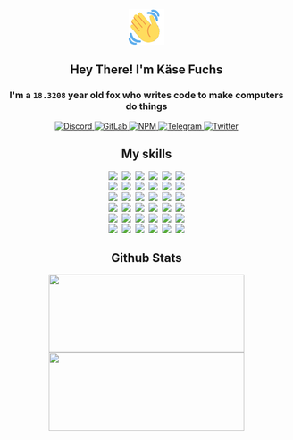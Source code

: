 <div><p align=center><img src=./resources/images/wave.gif width=64px height=64px></p><h2 align=center>Hey There! I'm Käse Fuchs</h2><h3 align=center>I'm a <code>18.3208</code> year old fox who writes code to make computers do things</h3><p align=center><a href=https://discord.com/users/507526681125322772><img alt=Discord src="https://img.shields.io/badge/Discord-5865F2?logo=discord&logoColor=white&style=flat-square#cc3c44cf1450a5134e40b9e6e2e7a3d6"> </a><a href=https://gitlab.com/kasefuchs><img alt=GitLab src="https://img.shields.io/badge/GitLab-330F63?logo=gitlab&logoColor=white&style=flat-square#cc3c44cf1450a5134e40b9e6e2e7a3d6"> </a><a href=https://npmjs.com/~kasefuchs><img alt=NPM src="https://img.shields.io/badge/NPM-CB3837?logo=npm&logoColor=white&style=flat-square#cc3c44cf1450a5134e40b9e6e2e7a3d6"> </a><a href=https://t.me/kasefuchs><img alt=Telegram src="https://img.shields.io/badge/Telegram-2CA5E0?logo=telegram&logoColor=white&style=flat-square#cc3c44cf1450a5134e40b9e6e2e7a3d6"> </a><a href=https://twitter.com/kasefuchs><img alt=Twitter src="https://img.shields.io/badge/Twitter-1DA1F2?logo=twitter&logoColor=white&style=flat-square#cc3c44cf1450a5134e40b9e6e2e7a3d6"></a></p><h2 align=center>My skills</h2><p align=center><a href=https://aws.amazon.com/ ><picture><source srcset="https://skillicons.dev/icons?i=aws&theme=dark#cc3c44cf1450a5134e40b9e6e2e7a3d6" media="(prefers-color-scheme: dark)"><source srcset="https://skillicons.dev/icons?i=aws&theme=light#cc3c44cf1450a5134e40b9e6e2e7a3d6" media="(prefers-color-scheme: light), (prefers-color-scheme: no-preference)"><img src="https://skillicons.dev/icons?i=aws&theme=light#cc3c44cf1450a5134e40b9e6e2e7a3d6"></picture></a>&nbsp;&nbsp;<a href=https://en.wikipedia.org/wiki/Bash_(Unix_shell)><picture><source srcset="https://skillicons.dev/icons?i=bash&theme=dark#cc3c44cf1450a5134e40b9e6e2e7a3d6" media="(prefers-color-scheme: dark)"><source srcset="https://skillicons.dev/icons?i=bash&theme=light#cc3c44cf1450a5134e40b9e6e2e7a3d6" media="(prefers-color-scheme: light), (prefers-color-scheme: no-preference)"><img src="https://skillicons.dev/icons?i=bash&theme=light#cc3c44cf1450a5134e40b9e6e2e7a3d6"></picture></a>&nbsp;&nbsp;<a href=https://discord.com/developers/docs><picture><source srcset="https://skillicons.dev/icons?i=bots&theme=dark#cc3c44cf1450a5134e40b9e6e2e7a3d6" media="(prefers-color-scheme: dark)"><source srcset="https://skillicons.dev/icons?i=bots&theme=light#cc3c44cf1450a5134e40b9e6e2e7a3d6" media="(prefers-color-scheme: light), (prefers-color-scheme: no-preference)"><img src="https://skillicons.dev/icons?i=bots&theme=light#cc3c44cf1450a5134e40b9e6e2e7a3d6"></picture></a>&nbsp;&nbsp;<a href=https://www.cloudflare.com/ ><picture><source srcset="https://skillicons.dev/icons?i=cloudflare&theme=dark#cc3c44cf1450a5134e40b9e6e2e7a3d6" media="(prefers-color-scheme: dark)"><source srcset="https://skillicons.dev/icons?i=cloudflare&theme=light#cc3c44cf1450a5134e40b9e6e2e7a3d6" media="(prefers-color-scheme: light), (prefers-color-scheme: no-preference)"><img src="https://skillicons.dev/icons?i=cloudflare&theme=light#cc3c44cf1450a5134e40b9e6e2e7a3d6"></picture></a>&nbsp;&nbsp;<a href=https://en.wikipedia.org/wiki/CSS><picture><source srcset="https://skillicons.dev/icons?i=css&theme=dark#cc3c44cf1450a5134e40b9e6e2e7a3d6" media="(prefers-color-scheme: dark)"><source srcset="https://skillicons.dev/icons?i=css&theme=light#cc3c44cf1450a5134e40b9e6e2e7a3d6" media="(prefers-color-scheme: light), (prefers-color-scheme: no-preference)"><img src="https://skillicons.dev/icons?i=css&theme=light#cc3c44cf1450a5134e40b9e6e2e7a3d6"></picture></a>&nbsp;&nbsp;<a href=https://www.docker.com/ ><picture><source srcset="https://skillicons.dev/icons?i=docker&theme=dark#cc3c44cf1450a5134e40b9e6e2e7a3d6" media="(prefers-color-scheme: dark)"><source srcset="https://skillicons.dev/icons?i=docker&theme=light#cc3c44cf1450a5134e40b9e6e2e7a3d6" media="(prefers-color-scheme: light), (prefers-color-scheme: no-preference)"><img src="https://skillicons.dev/icons?i=docker&theme=light#cc3c44cf1450a5134e40b9e6e2e7a3d6"></picture></a><br><a href=https://www.electronjs.org/ ><picture><source srcset="https://skillicons.dev/icons?i=electron&theme=dark#cc3c44cf1450a5134e40b9e6e2e7a3d6" media="(prefers-color-scheme: dark)"><source srcset="https://skillicons.dev/icons?i=electron&theme=light#cc3c44cf1450a5134e40b9e6e2e7a3d6" media="(prefers-color-scheme: light), (prefers-color-scheme: no-preference)"><img src="https://skillicons.dev/icons?i=electron&theme=light#cc3c44cf1450a5134e40b9e6e2e7a3d6"></picture></a>&nbsp;&nbsp;<a href=https://expressjs.com/ ><picture><source srcset="https://skillicons.dev/icons?i=express&theme=dark#cc3c44cf1450a5134e40b9e6e2e7a3d6" media="(prefers-color-scheme: dark)"><source srcset="https://skillicons.dev/icons?i=express&theme=light#cc3c44cf1450a5134e40b9e6e2e7a3d6" media="(prefers-color-scheme: light), (prefers-color-scheme: no-preference)"><img src="https://skillicons.dev/icons?i=express&theme=light#cc3c44cf1450a5134e40b9e6e2e7a3d6"></picture></a>&nbsp;&nbsp;<a href=https://www.figma.com/ ><picture><source srcset="https://skillicons.dev/icons?i=figma&theme=dark#cc3c44cf1450a5134e40b9e6e2e7a3d6" media="(prefers-color-scheme: dark)"><source srcset="https://skillicons.dev/icons?i=figma&theme=light#cc3c44cf1450a5134e40b9e6e2e7a3d6" media="(prefers-color-scheme: light), (prefers-color-scheme: no-preference)"><img src="https://skillicons.dev/icons?i=figma&theme=light#cc3c44cf1450a5134e40b9e6e2e7a3d6"></picture></a>&nbsp;&nbsp;<a href=https://firebase.google.com/ ><picture><source srcset="https://skillicons.dev/icons?i=firebase&theme=dark#cc3c44cf1450a5134e40b9e6e2e7a3d6" media="(prefers-color-scheme: dark)"><source srcset="https://skillicons.dev/icons?i=firebase&theme=light#cc3c44cf1450a5134e40b9e6e2e7a3d6" media="(prefers-color-scheme: light), (prefers-color-scheme: no-preference)"><img src="https://skillicons.dev/icons?i=firebase&theme=light#cc3c44cf1450a5134e40b9e6e2e7a3d6"></picture></a>&nbsp;&nbsp;<a href=https://flask.palletsprojects.com/ ><picture><source srcset="https://skillicons.dev/icons?i=flask&theme=dark#cc3c44cf1450a5134e40b9e6e2e7a3d6" media="(prefers-color-scheme: dark)"><source srcset="https://skillicons.dev/icons?i=flask&theme=light#cc3c44cf1450a5134e40b9e6e2e7a3d6" media="(prefers-color-scheme: light), (prefers-color-scheme: no-preference)"><img src="https://skillicons.dev/icons?i=flask&theme=light#cc3c44cf1450a5134e40b9e6e2e7a3d6"></picture></a>&nbsp;&nbsp;<a href=https://cloud.google.com/ ><picture><source srcset="https://skillicons.dev/icons?i=gcp&theme=dark#cc3c44cf1450a5134e40b9e6e2e7a3d6" media="(prefers-color-scheme: dark)"><source srcset="https://skillicons.dev/icons?i=gcp&theme=light#cc3c44cf1450a5134e40b9e6e2e7a3d6" media="(prefers-color-scheme: light), (prefers-color-scheme: no-preference)"><img src="https://skillicons.dev/icons?i=gcp&theme=light#cc3c44cf1450a5134e40b9e6e2e7a3d6"></picture></a><br><a href=https://git-scm.com/ ><picture><source srcset="https://skillicons.dev/icons?i=git&theme=dark#cc3c44cf1450a5134e40b9e6e2e7a3d6" media="(prefers-color-scheme: dark)"><source srcset="https://skillicons.dev/icons?i=git&theme=light#cc3c44cf1450a5134e40b9e6e2e7a3d6" media="(prefers-color-scheme: light), (prefers-color-scheme: no-preference)"><img src="https://skillicons.dev/icons?i=git&theme=light#cc3c44cf1450a5134e40b9e6e2e7a3d6"></picture></a>&nbsp;&nbsp;<a href=https://github.com/ ><picture><source srcset="https://skillicons.dev/icons?i=github&theme=dark#cc3c44cf1450a5134e40b9e6e2e7a3d6" media="(prefers-color-scheme: dark)"><source srcset="https://skillicons.dev/icons?i=github&theme=light#cc3c44cf1450a5134e40b9e6e2e7a3d6" media="(prefers-color-scheme: light), (prefers-color-scheme: no-preference)"><img src="https://skillicons.dev/icons?i=github&theme=light#cc3c44cf1450a5134e40b9e6e2e7a3d6"></picture></a>&nbsp;&nbsp;<a href=https://gitlab.com/ ><picture><source srcset="https://skillicons.dev/icons?i=gitlab&theme=dark#cc3c44cf1450a5134e40b9e6e2e7a3d6" media="(prefers-color-scheme: dark)"><source srcset="https://skillicons.dev/icons?i=gitlab&theme=light#cc3c44cf1450a5134e40b9e6e2e7a3d6" media="(prefers-color-scheme: light), (prefers-color-scheme: no-preference)"><img src="https://skillicons.dev/icons?i=gitlab&theme=light#cc3c44cf1450a5134e40b9e6e2e7a3d6"></picture></a>&nbsp;&nbsp;<a href=https://www.heroku.com/ ><picture><source srcset="https://skillicons.dev/icons?i=heroku&theme=dark#cc3c44cf1450a5134e40b9e6e2e7a3d6" media="(prefers-color-scheme: dark)"><source srcset="https://skillicons.dev/icons?i=heroku&theme=light#cc3c44cf1450a5134e40b9e6e2e7a3d6" media="(prefers-color-scheme: light), (prefers-color-scheme: no-preference)"><img src="https://skillicons.dev/icons?i=heroku&theme=light#cc3c44cf1450a5134e40b9e6e2e7a3d6"></picture></a>&nbsp;&nbsp;<a href=https://en.wikipedia.org/wiki/HTML><picture><source srcset="https://skillicons.dev/icons?i=html&theme=dark#cc3c44cf1450a5134e40b9e6e2e7a3d6" media="(prefers-color-scheme: dark)"><source srcset="https://skillicons.dev/icons?i=html&theme=light#cc3c44cf1450a5134e40b9e6e2e7a3d6" media="(prefers-color-scheme: light), (prefers-color-scheme: no-preference)"><img src="https://skillicons.dev/icons?i=html&theme=light#cc3c44cf1450a5134e40b9e6e2e7a3d6"></picture></a>&nbsp;&nbsp;<a href=https://en.wikipedia.org/wiki/JavaScript><picture><source srcset="https://skillicons.dev/icons?i=js&theme=dark#cc3c44cf1450a5134e40b9e6e2e7a3d6" media="(prefers-color-scheme: dark)"><source srcset="https://skillicons.dev/icons?i=js&theme=light#cc3c44cf1450a5134e40b9e6e2e7a3d6" media="(prefers-color-scheme: light), (prefers-color-scheme: no-preference)"><img src="https://skillicons.dev/icons?i=js&theme=light#cc3c44cf1450a5134e40b9e6e2e7a3d6"></picture></a><br><a href=https://en.wikipedia.org/wiki/Linux><picture><source srcset="https://skillicons.dev/icons?i=linux&theme=dark#cc3c44cf1450a5134e40b9e6e2e7a3d6" media="(prefers-color-scheme: dark)"><source srcset="https://skillicons.dev/icons?i=linux&theme=light#cc3c44cf1450a5134e40b9e6e2e7a3d6" media="(prefers-color-scheme: light), (prefers-color-scheme: no-preference)"><img src="https://skillicons.dev/icons?i=linux&theme=light#cc3c44cf1450a5134e40b9e6e2e7a3d6"></picture></a>&nbsp;&nbsp;<a href=https://mui.com/ ><picture><source srcset="https://skillicons.dev/icons?i=materialui&theme=dark#cc3c44cf1450a5134e40b9e6e2e7a3d6" media="(prefers-color-scheme: dark)"><source srcset="https://skillicons.dev/icons?i=materialui&theme=light#cc3c44cf1450a5134e40b9e6e2e7a3d6" media="(prefers-color-scheme: light), (prefers-color-scheme: no-preference)"><img src="https://skillicons.dev/icons?i=materialui&theme=light#cc3c44cf1450a5134e40b9e6e2e7a3d6"></picture></a>&nbsp;&nbsp;<a href=https://en.wikipedia.org/wiki/Markdown><picture><source srcset="https://skillicons.dev/icons?i=md&theme=dark#cc3c44cf1450a5134e40b9e6e2e7a3d6" media="(prefers-color-scheme: dark)"><source srcset="https://skillicons.dev/icons?i=md&theme=light#cc3c44cf1450a5134e40b9e6e2e7a3d6" media="(prefers-color-scheme: light), (prefers-color-scheme: no-preference)"><img src="https://skillicons.dev/icons?i=md&theme=light#cc3c44cf1450a5134e40b9e6e2e7a3d6"></picture></a>&nbsp;&nbsp;<a href=https://www.mongodb.com/ ><picture><source srcset="https://skillicons.dev/icons?i=mongodb&theme=dark#cc3c44cf1450a5134e40b9e6e2e7a3d6" media="(prefers-color-scheme: dark)"><source srcset="https://skillicons.dev/icons?i=mongodb&theme=light#cc3c44cf1450a5134e40b9e6e2e7a3d6" media="(prefers-color-scheme: light), (prefers-color-scheme: no-preference)"><img src="https://skillicons.dev/icons?i=mongodb&theme=light#cc3c44cf1450a5134e40b9e6e2e7a3d6"></picture></a>&nbsp;&nbsp;<a href=https://www.mysql.com/ ><picture><source srcset="https://skillicons.dev/icons?i=mysql&theme=dark#cc3c44cf1450a5134e40b9e6e2e7a3d6" media="(prefers-color-scheme: dark)"><source srcset="https://skillicons.dev/icons?i=mysql&theme=light#cc3c44cf1450a5134e40b9e6e2e7a3d6" media="(prefers-color-scheme: light), (prefers-color-scheme: no-preference)"><img src="https://skillicons.dev/icons?i=mysql&theme=light#cc3c44cf1450a5134e40b9e6e2e7a3d6"></picture></a>&nbsp;&nbsp;<a href=https://nextjs.org/ ><picture><source srcset="https://skillicons.dev/icons?i=nextjs&theme=dark#cc3c44cf1450a5134e40b9e6e2e7a3d6" media="(prefers-color-scheme: dark)"><source srcset="https://skillicons.dev/icons?i=nextjs&theme=light#cc3c44cf1450a5134e40b9e6e2e7a3d6" media="(prefers-color-scheme: light), (prefers-color-scheme: no-preference)"><img src="https://skillicons.dev/icons?i=nextjs&theme=light#cc3c44cf1450a5134e40b9e6e2e7a3d6"></picture></a><br><a href=https://nodejs.org/en/ ><picture><source srcset="https://skillicons.dev/icons?i=nodejs&theme=dark#cc3c44cf1450a5134e40b9e6e2e7a3d6" media="(prefers-color-scheme: dark)"><source srcset="https://skillicons.dev/icons?i=nodejs&theme=light#cc3c44cf1450a5134e40b9e6e2e7a3d6" media="(prefers-color-scheme: light), (prefers-color-scheme: no-preference)"><img src="https://skillicons.dev/icons?i=nodejs&theme=light#cc3c44cf1450a5134e40b9e6e2e7a3d6"></picture></a>&nbsp;&nbsp;<a href=https://www.postgresql.org/ ><picture><source srcset="https://skillicons.dev/icons?i=postgres&theme=dark#cc3c44cf1450a5134e40b9e6e2e7a3d6" media="(prefers-color-scheme: dark)"><source srcset="https://skillicons.dev/icons?i=postgres&theme=light#cc3c44cf1450a5134e40b9e6e2e7a3d6" media="(prefers-color-scheme: light), (prefers-color-scheme: no-preference)"><img src="https://skillicons.dev/icons?i=postgres&theme=light#cc3c44cf1450a5134e40b9e6e2e7a3d6"></picture></a>&nbsp;&nbsp;<a href=https://learn.microsoft.com/en-us/powershell/ ><picture><source srcset="https://skillicons.dev/icons?i=powershell&theme=dark#cc3c44cf1450a5134e40b9e6e2e7a3d6" media="(prefers-color-scheme: dark)"><source srcset="https://skillicons.dev/icons?i=powershell&theme=light#cc3c44cf1450a5134e40b9e6e2e7a3d6" media="(prefers-color-scheme: light), (prefers-color-scheme: no-preference)"><img src="https://skillicons.dev/icons?i=powershell&theme=light#cc3c44cf1450a5134e40b9e6e2e7a3d6"></picture></a>&nbsp;&nbsp;<a href=https://www.python.org/ ><picture><source srcset="https://skillicons.dev/icons?i=py&theme=dark#cc3c44cf1450a5134e40b9e6e2e7a3d6" media="(prefers-color-scheme: dark)"><source srcset="https://skillicons.dev/icons?i=py&theme=light#cc3c44cf1450a5134e40b9e6e2e7a3d6" media="(prefers-color-scheme: light), (prefers-color-scheme: no-preference)"><img src="https://skillicons.dev/icons?i=py&theme=light#cc3c44cf1450a5134e40b9e6e2e7a3d6"></picture></a>&nbsp;&nbsp;<a href=https://www.raspberrypi.org/ ><picture><source srcset="https://skillicons.dev/icons?i=raspberrypi&theme=dark#cc3c44cf1450a5134e40b9e6e2e7a3d6" media="(prefers-color-scheme: dark)"><source srcset="https://skillicons.dev/icons?i=raspberrypi&theme=light#cc3c44cf1450a5134e40b9e6e2e7a3d6" media="(prefers-color-scheme: light), (prefers-color-scheme: no-preference)"><img src="https://skillicons.dev/icons?i=raspberrypi&theme=light#cc3c44cf1450a5134e40b9e6e2e7a3d6"></picture></a>&nbsp;&nbsp;<a href=https://reactjs.org/ ><picture><source srcset="https://skillicons.dev/icons?i=react&theme=dark#cc3c44cf1450a5134e40b9e6e2e7a3d6" media="(prefers-color-scheme: dark)"><source srcset="https://skillicons.dev/icons?i=react&theme=light#cc3c44cf1450a5134e40b9e6e2e7a3d6" media="(prefers-color-scheme: light), (prefers-color-scheme: no-preference)"><img src="https://skillicons.dev/icons?i=react&theme=light#cc3c44cf1450a5134e40b9e6e2e7a3d6"></picture></a><br><a href=https://redux.js.org/ ><picture><source srcset="https://skillicons.dev/icons?i=redux&theme=dark#cc3c44cf1450a5134e40b9e6e2e7a3d6" media="(prefers-color-scheme: dark)"><source srcset="https://skillicons.dev/icons?i=redux&theme=light#cc3c44cf1450a5134e40b9e6e2e7a3d6" media="(prefers-color-scheme: light), (prefers-color-scheme: no-preference)"><img src="https://skillicons.dev/icons?i=redux&theme=light#cc3c44cf1450a5134e40b9e6e2e7a3d6"></picture></a>&nbsp;&nbsp;<a href=https://en.wikipedia.org/wiki/Regular_expression><picture><source srcset="https://skillicons.dev/icons?i=regex&theme=dark#cc3c44cf1450a5134e40b9e6e2e7a3d6" media="(prefers-color-scheme: dark)"><source srcset="https://skillicons.dev/icons?i=regex&theme=light#cc3c44cf1450a5134e40b9e6e2e7a3d6" media="(prefers-color-scheme: light), (prefers-color-scheme: no-preference)"><img src="https://skillicons.dev/icons?i=regex&theme=light#cc3c44cf1450a5134e40b9e6e2e7a3d6"></picture></a>&nbsp;&nbsp;<a href=https://en.wikipedia.org/wiki/Sass_(stylesheet_language)><picture><source srcset="https://skillicons.dev/icons?i=sass&theme=dark#cc3c44cf1450a5134e40b9e6e2e7a3d6" media="(prefers-color-scheme: dark)"><source srcset="https://skillicons.dev/icons?i=sass&theme=light#cc3c44cf1450a5134e40b9e6e2e7a3d6" media="(prefers-color-scheme: light), (prefers-color-scheme: no-preference)"><img src="https://skillicons.dev/icons?i=sass&theme=light#cc3c44cf1450a5134e40b9e6e2e7a3d6"></picture></a>&nbsp;&nbsp;<a href=https://www.typescriptlang.org/ ><picture><source srcset="https://skillicons.dev/icons?i=ts&theme=dark#cc3c44cf1450a5134e40b9e6e2e7a3d6" media="(prefers-color-scheme: dark)"><source srcset="https://skillicons.dev/icons?i=ts&theme=light#cc3c44cf1450a5134e40b9e6e2e7a3d6" media="(prefers-color-scheme: light), (prefers-color-scheme: no-preference)"><img src="https://skillicons.dev/icons?i=ts&theme=light#cc3c44cf1450a5134e40b9e6e2e7a3d6"></picture></a>&nbsp;&nbsp;<a href=https://unity.com/ ><picture><source srcset="https://skillicons.dev/icons?i=unity&theme=dark#cc3c44cf1450a5134e40b9e6e2e7a3d6" media="(prefers-color-scheme: dark)"><source srcset="https://skillicons.dev/icons?i=unity&theme=light#cc3c44cf1450a5134e40b9e6e2e7a3d6" media="(prefers-color-scheme: light), (prefers-color-scheme: no-preference)"><img src="https://skillicons.dev/icons?i=unity&theme=light#cc3c44cf1450a5134e40b9e6e2e7a3d6"></picture></a>&nbsp;&nbsp;<a href=https://workers.cloudflare.com/ ><picture><source srcset="https://skillicons.dev/icons?i=workers&theme=dark#cc3c44cf1450a5134e40b9e6e2e7a3d6" media="(prefers-color-scheme: dark)"><source srcset="https://skillicons.dev/icons?i=workers&theme=light#cc3c44cf1450a5134e40b9e6e2e7a3d6" media="(prefers-color-scheme: light), (prefers-color-scheme: no-preference)"><img src="https://skillicons.dev/icons?i=workers&theme=light#cc3c44cf1450a5134e40b9e6e2e7a3d6"></picture></a><br></p><h2 align=center>Github Stats</h2><p align=center><picture><source srcset="https://github-readme-stats-kasefuchs.vercel.app/api/?count_private=true&hide_border=true&hide_rank=true&line_height=20&hide_title=true&username=Kasefuchs&theme=dark#cc3c44cf1450a5134e40b9e6e2e7a3d6" media="(prefers-color-scheme: dark)"><source srcset="https://github-readme-stats-kasefuchs.vercel.app/api/?count_private=true&hide_border=true&hide_rank=true&line_height=20&hide_title=true&username=Kasefuchs&theme=light#cc3c44cf1450a5134e40b9e6e2e7a3d6" media="(prefers-color-scheme: light), (prefers-color-scheme: no-preference)"><img align=middle width=350 height=140 src="https://github-readme-stats-kasefuchs.vercel.app/api/?count_private=true&hide_border=true&hide_rank=true&line_height=20&hide_title=true&username=Kasefuchs&theme=light#cc3c44cf1450a5134e40b9e6e2e7a3d6"></picture><picture><source srcset="https://github-readme-stats-kasefuchs.vercel.app/api/top-langs/?count_private=true&hide_border=true&layout=compact&username=Kasefuchs&theme=dark#cc3c44cf1450a5134e40b9e6e2e7a3d6" media="(prefers-color-scheme: dark)"><source srcset="https://github-readme-stats-kasefuchs.vercel.app/api/top-langs/?count_private=true&hide_border=true&layout=compact&username=Kasefuchs&theme=light#cc3c44cf1450a5134e40b9e6e2e7a3d6" media="(prefers-color-scheme: light), (prefers-color-scheme: no-preference)"><img align=middle width=350 height=140 src="https://github-readme-stats-kasefuchs.vercel.app/api/top-langs/?count_private=true&hide_border=true&layout=compact&username=Kasefuchs&theme=light#cc3c44cf1450a5134e40b9e6e2e7a3d6"></picture></p><img src="https://hit.yhype.me/github/profile?user_id=64592097#cc3c44cf1450a5134e40b9e6e2e7a3d6" alt=""></div>